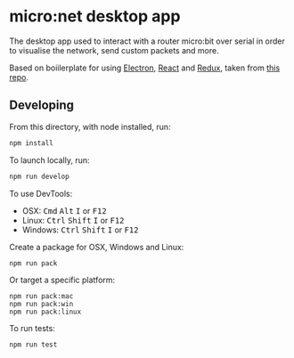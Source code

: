 # micro:net desktop app

The desktop app used to interact with a router micro:bit over serial in order to visualise the network, send custom packets and more.

Based on boiilerplate for using [Electron](http://electron.atom.io/), [React](https://facebook.github.io/react/) and [Redux](http://redux.js.org/), taken from [this repo](https://raw.githubusercontent.com/jschr/electron-react-redux-boilerplate/master/README.md).

## Developing 

From this directory, with node installed, run:
```bash
npm install
```

To launch locally, run:
```bash
npm run develop
```

To use DevTools:

* OSX: <kbd>Cmd</kbd> <kbd>Alt</kbd> <kbd>I</kbd> or <kbd>F12</kbd>
* Linux: <kbd>Ctrl</kbd> <kbd>Shift</kbd> <kbd>I</kbd> or <kbd>F12</kbd>
* Windows: <kbd>Ctrl</kbd> <kbd>Shift</kbd> <kbd>I</kbd> or <kbd>F12</kbd>

Create a package for OSX, Windows and Linux:
```
npm run pack
```

Or target a specific platform:
```
npm run pack:mac
npm run pack:win
npm run pack:linux
```

To run tests:
```
npm run test
```
